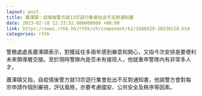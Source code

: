 ```yaml
---
layout: post
title: 蕭澤頤：疫情後警方就13宗遊行集會批出不反對通知書
date: 2023-02-18 12:23:52.000000000 +08:00
link: https://news.rthk.hk/rthk/ch/component/k2/1688429-20230218.htm
categories: rthk
---
```


警務處處長蕭澤頤表示，對獲延任多兩年感到樂意和開心，又指今次安排是要便利未來領導層交接。至於現時警隊內是否未有接班人，他就重申警隊內有非常多人才。

蕭澤頤又指，自疫情後警方就13宗遊行集會批出不反對通知書，他說警方會對每宗申請作個別審視，評估風險，亦要考慮國安、公共安全及秩序等因素。
